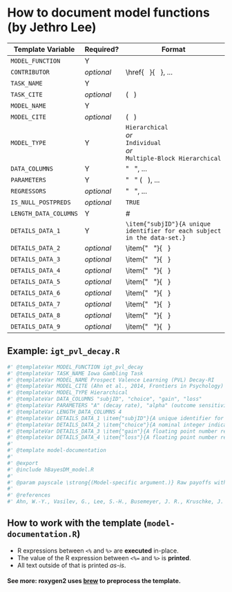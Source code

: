 # How to document model functions (by Jethro Lee)

Template Variable | Required? | Format
-|-|-
`MODEL_FUNCTION` | Y |
`CONTRIBUTOR` | *optional* | \href{ &nbsp; }{ &nbsp; }, ...
`TASK_NAME` | Y |
`TASK_CITE` | *optional* | ( &nbsp; )
`MODEL_NAME` | Y |
`MODEL_CITE` | *optional* | ( &nbsp; )
`MODEL_TYPE` | Y | `Hierarchical`<br/>*or*<br/>`Individual`<br/>*or*<br/>`Multiple-Block Hierarchical`
`DATA_COLUMNS` | Y | " &nbsp; ", ...
`PARAMETERS` | Y | " &nbsp; " ( &nbsp; ), ...
`REGRESSORS` | *optional* | " &nbsp; ", ...
`IS_NULL_POSTPREDS` | *optional* | `TRUE`
`LENGTH_DATA_COLUMNS` | Y | #
`DETAILS_DATA_1` | Y | `\item{"subjID"}{A unique identifier for each subject in the data-set.}`
`DETAILS_DATA_2` | *optional* | \item{" &nbsp; "}{ &nbsp; }
`DETAILS_DATA_3` | *optional* | \item{" &nbsp; "}{ &nbsp; }
`DETAILS_DATA_4` | *optional* | \item{" &nbsp; "}{ &nbsp; }
`DETAILS_DATA_5` | *optional* | \item{" &nbsp; "}{ &nbsp; }
`DETAILS_DATA_6` | *optional* | \item{" &nbsp; "}{ &nbsp; }
`DETAILS_DATA_7` | *optional* | \item{" &nbsp; "}{ &nbsp; }
`DETAILS_DATA_8` | *optional* | \item{" &nbsp; "}{ &nbsp; }
`DETAILS_DATA_9` | *optional* | \item{" &nbsp; "}{ &nbsp; }

## Example: `igt_pvl_decay.R`
```R
#' @templateVar MODEL_FUNCTION igt_pvl_decay
#' @templateVar TASK_NAME Iowa Gambling Task
#' @templateVar MODEL_NAME Prospect Valence Learning (PVL) Decay-RI
#' @templateVar MODEL_CITE (Ahn et al., 2014, Frontiers in Psychology)
#' @templateVar MODEL_TYPE Hierarchical
#' @templateVar DATA_COLUMNS "subjID", "choice", "gain", "loss"
#' @templateVar PARAMETERS "A" (decay rate), "alpha" (outcome sensitivity), "cons" (response consistency), "lambda" (loss aversion)
#' @templateVar LENGTH_DATA_COLUMNS 4
#' @templateVar DETAILS_DATA_1 \item{"subjID"}{A unique identifier for each subject in the data-set.}
#' @templateVar DETAILS_DATA_2 \item{"choice"}{A nominal integer indicating which deck was chosen on that trial (where A==1, B==2, C==3, and D==4).}
#' @templateVar DETAILS_DATA_3 \item{"gain"}{A floating point number representing the amount of currency won on the given trial (e.g. 50, 100).}
#' @templateVar DETAILS_DATA_4 \item{"loss"}{A floating point number representing the amount of currency lost on the given trial (e.g. 0, -50).}
#'
#' @template model-documentation
#'
#' @export
#' @include hBayesDM_model.R
#'
#' @param payscale \strong{(Model-specific argument.)} Raw payoffs within data are divided by this number. Used for scaling data. Defaults to 100.
#'
#' @references
#' Ahn, W.-Y., Vasilev, G., Lee, S.-H., Busemeyer, J. R., Kruschke, J. K., Bechara, A., & Vassileva, J. (2014). Decision-making in stimulant and opiate addicts in protracted abstinence: evidence from computational modeling with pure users. Frontiers in Psychology, 5, 1376. http://doi.org/10.3389/fpsyg.2014.00849
```

## How to work with the template (`model-documentation.R`)
- R expressions between `<%` and `%>` are **executed** in-place.
- The value of the R expression between `<%=` and `%>` is **printed**.
- All text outside of that is printed *as-is*.
#### See more: roxygen2 uses [brew](https://www.rdocumentation.org/packages/brew/versions/1.0-6/topics/brew) to preprocess the template.
